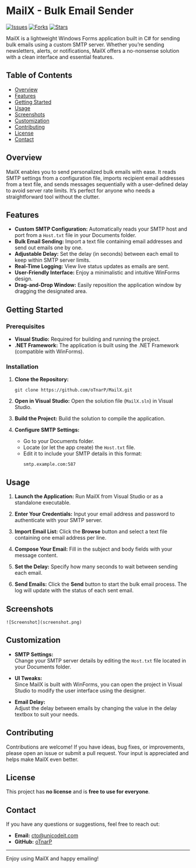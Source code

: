 # MailX - Bulk Email Sender

[![Issues](https://img.shields.io/github/issues/oTnarP/MailX.svg)](https://github.com/oTnarP/MailX/issues) [![Forks](https://img.shields.io/github/forks/oTnarP/MailX.svg)](https://github.com/oTnarP/MailX/network) [![Stars](https://img.shields.io/github/stars/oTnarP/MailX.svg)](https://github.com/oTnarP/MailX/stargazers)

MailX is a lightweight Windows Forms application built in C# for sending bulk emails using a custom SMTP server. Whether you’re sending newsletters, alerts, or notifications, MailX offers a no-nonsense solution with a clean interface and essential features.

## Table of Contents
- [Overview](#overview)
- [Features](#features)
- [Getting Started](#getting-started)
- [Usage](#usage)
- [Screenshots](#screenshots)
- [Customization](#customization)
- [Contributing](#contributing)
- [License](#license)
- [Contact](#contact)

## Overview

MailX enables you to send personalized bulk emails with ease. It reads SMTP settings from a configuration file, imports recipient email addresses from a text file, and sends messages sequentially with a user-defined delay to avoid server rate limits. It’s perfect for anyone who needs a straightforward tool without the clutter.

## Features

- **Custom SMTP Configuration:** Automatically reads your SMTP host and port from a `Host.txt` file in your Documents folder.
- **Bulk Email Sending:** Import a text file containing email addresses and send out emails one by one.
- **Adjustable Delay:** Set the delay (in seconds) between each email to keep within SMTP server limits.
- **Real-Time Logging:** View live status updates as emails are sent.
- **User-Friendly Interface:** Enjoy a minimalistic and intuitive WinForms design.
- **Drag-and-Drop Window:** Easily reposition the application window by dragging the designated area.

## Getting Started

### Prerequisites
- **Visual Studio:** Required for building and running the project.
- **.NET Framework:** The application is built using the .NET Framework (compatible with WinForms).

### Installation

1. **Clone the Repository:**
   ```
   git clone https://github.com/oTnarP/MailX.git
   ```

2. **Open in Visual Studio:**
   Open the solution file (`MailX.sln`) in Visual Studio.

3. **Build the Project:**
   Build the solution to compile the application.

4. **Configure SMTP Settings:**
   - Go to your Documents folder.
   - Locate (or let the app create) the `Host.txt` file.
   - Edit it to include your SMTP details in this format:
     ```
     smtp.example.com:587
     ```

## Usage

1. **Launch the Application:**
   Run MailX from Visual Studio or as a standalone executable.

2. **Enter Your Credentials:**
   Input your email address and password to authenticate with your SMTP server.

3. **Import Email List:**
   Click the **Browse** button and select a text file containing one email address per line.

4. **Compose Your Email:**
   Fill in the subject and body fields with your message content.

5. **Set the Delay:**
   Specify how many seconds to wait between sending each email.

6. **Send Emails:**
   Click the **Send** button to start the bulk email process. The log will update with the status of each sent email.

## Screenshots

```
![Screenshot](screenshot.png)
```

## Customization

- **SMTP Settings:**  
  Change your SMTP server details by editing the `Host.txt` file located in your Documents folder.

- **UI Tweaks:**  
  Since MailX is built with WinForms, you can open the project in Visual Studio to modify the user interface using the designer.

- **Email Delay:**  
  Adjust the delay between emails by changing the value in the delay textbox to suit your needs.

## Contributing

Contributions are welcome! If you have ideas, bug fixes, or improvements, please open an issue or submit a pull request. Your input is appreciated and helps make MailX even better.

## License

This project has **no license** and is **free to use for everyone**.

## Contact

If you have any questions or suggestions, feel free to reach out:
- **Email:** cto@unicodeit.com
- **GitHub:** [oTnarP](https://github.com/oTnarP)

---

Enjoy using MailX and happy emailing!
